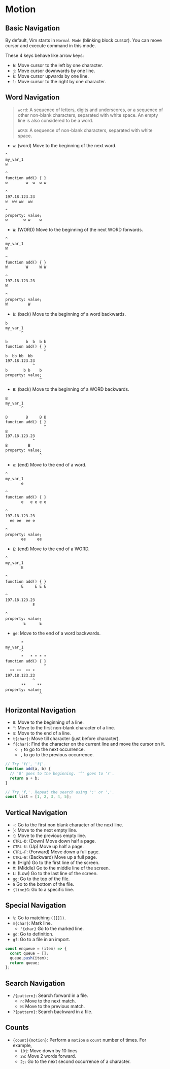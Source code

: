 # Motion

## Basic Navigation

By default, Vim starts in `Normal Mode` (blinking block cursor). You can move
cursor and execute command in this mode.

These 4 keys behave like arrow keys:

- `h`: Move cursor to the left by one character.
- `j`: Move cursor downwards by one line.
- `k`: Move cursor upwards by one line.
- `l`: Move cursor to the right by one character.

## Word Navigation

> `word`: A sequence of letters, digits and underscores, or a sequence of
> other non-blank characters, separated with white space. An empty line is
> also considered to be a word.
>
> `WORD`: A sequence of non-blank characters, separated with white space.

- `w`: (word) Move to the beginning of the next word.

```txt
^
my_var_1
w

^
function add() { }
w        w  w  w w

^
197.18.123.23
w  ww ww  ww

^
property: value;
w       w w    w
```

- `W`: (WORD) Move to the beginning of the next WORD forwards.

```txt
^
my_var_1
W

^
function add() { }
W        W     W W

^
197.18.123.23
W

^
property: value;
W         W
```

- `b`: (back) Move to the beginning of a word backwards.

```txt
b
my_var_1
       ^

b        b  b  b b
function add() { }
                 ^
b  bb bb  bb
197.18.123.23
            ^
b       b b    b
property: value;
               ^
```

- `B`: (back) Move to the beginning of a WORD backwards.

```txt
B
my_var_1
       ^

B        B     B B
function add() { }
                 ^
B
197.18.123.23
            ^
B         B
property: value;
               ^
```

- `e`: (end) Move to the end of a word.

```txt
^
my_var_1
       e

^
function add() { }
       e   e e e e

^
197.18.123.23
  ee ee  ee e

^
property: value;
       ee     ee
```

- `E`: (end) Move to the end of a WORD.

```txt
^
my_var_1
       E

^
function add() { }
       E     E E E

^
197.18.123.23
            E

^
property: value;
        E      E
```

- `ge`: Move to the end of a word backwards.

```txt
       *
my_var_1
       ^
       *   * * * *
function add() { }
                 ^
  ** **  ** *
197.18.123.23
            ^
       **     **
property: value;
               ^
```

## Horizontal Navigation

- `0`: Move to the beginning of a line.
- `^`: Move to the first non-blank character of a line.
- `$`: Move to the end of a line.
- `t{char}`: Move till character (just before character).
- `f{char}`: Find the character on the current line and move the cursor on it.
  - `;` to go to the next occurrence.
  - `,` to go to the previous occurrence.

```js
// Try 'f(', 'f{'.
function add(a, b) {
  // '0' goes to the beginning. '^' goes to 'r'.
  return a + b;
}

// Try 'f,'. Repeat the search using ';' or ','.
const list = [1, 2, 3, 4, 5];
```

## Vertical Navigation

- `+`: Go to the first non blank character of the next line.
- `}`: Move to the next empty line.
- `{`: Move to the previous empty line.
- `CTRL-D`: (Down) Move down half a page.
- `CTRL-U`: (Up) Move up half a page.
- `CTRL-F`: (Forward) Move down a full page.
- `CTRL-B`: (Backward) Move up a full page.
- `H`: (High) Go to the first line of the screen.
- `M`: (Middle) Go to the middle line of the screen.
- `L`: (Low) Go to the last line of the screen.
- `gg`: Go to the top of the file.
- `G` Go to the bottom of the file.
- `{line}G`: Go to a specific line.

## Special Navigation

- `%`: Go to matching `({[]})`.
- `m{char}`: Mark line.
  - `'{char}` Go to the marked line.
- `gd`: Go to definition.
- `gf`: Go to a file in an import.

```js
const enqueue = (item) => {
  const queue = [];
  queue.push(item);
  return queue;
};
```

## Search Navigation

- `/{pattern}`: Search forward in a file.
  - `n`: Move to the next match.
  - `N`: Move to the previous match.
- `?{pattern}`: Search backward in a file.

## Counts

- `{count}{motion}`: Perform a `motion` a `count` number of times. For example,
  - `10j`: Move down by 10 lines
  - `2w`: Move 2 words forward.
  - `2;`: Go to the next second occurrence of a character.
